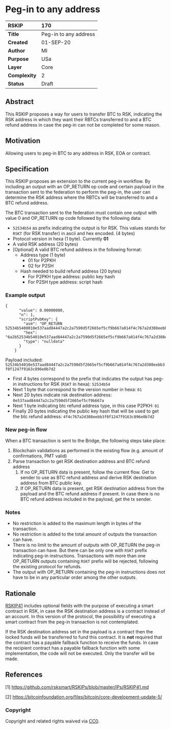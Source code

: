 # Peg-in to any address

|RSKIP          |170           |
| :------------ |:-------------|
|**Title**      |Peg-in to any address |
|**Created**    |01-SEP-20 |
|**Author**     |MI |
|**Purpose**    |USa |
|**Layer**      |Core |
|**Complexity** |2 |
|**Status**     |Draft |

## Abstract

This RSKIP proposes a way for users to transfer BTC to RSK, indicating the RSK address in which they want their RBTCs transferred to and a BTC refund address in case the peg-in can not be completed for some reason.

## Motivation

Allowing users to peg-in BTC to any address in RSK, EOA or contract.

## Specification

This RSKIP proposes an extension to the current peg-in workflow. By including an output with an OP_RETURN op code and certain payload in the transaction sent to the federation to perform the peg-in, the user can determine the RSK address where the RBTCs will be transferred to and a BTC refund address. 

The BTC transaction sent to the federation must contain 
 one output with value 0 and OP_RETURN op code followed by the following data:
- `52534b54` as prefix indicating the output is for RSK. This values stands for `RSKT` (for RSK  transfer) in ascii and hex encoded. (4 bytes)
- Protocol version in hexa (1 byte). Currently **01**
- A valid RSK address (20 bytes)
- [Optional] A valid BTC refund address in the following format:
    - Address type (1 byte)
        - 01 for P2PKH
        - 02 for P2SH
    - Hash needed to build refund address (20 bytes)
        - For P2PKH type address: public key hash 
        - For P2SH type address: script hash

### Example output
```
{
      "value": 0.00000000,
      "n": 1,
      "scriptPubKey": {
        "asm": "OP_RETURN 52534b5400010e537aad84447a2c2a7590d5f2665ef5cf9b667a014f4c767a2d308eebb3f0f1247f9163c896e0b7d2",
        "hex": "6a2b52534b54010e537aad84447a2c2a7590d5f2665ef5cf9b667a014f4c767a2d308eebb3f0f1247f9163c896e0b7d2",
        "type": "nulldata"
      }
    }
```
Payload included: `52534b54010e537aad84447a2c2a7590d5f2665ef5cf9b667a014f4c767a2d308eebb3f0f1247f9163c896e0b7d2`

- First 4 bytes correspond to the prefix that indicates the output has peg-in instructions for RSK (`RSKT` in hexa): `52534b54` 
- Next 1 byte that correspond to the version number in hexa: `01`
- Next 20 bytes indicate rsk destination address: `0e537aad84447a2c2a7590d5f2665ef5cf9b667a`
- Next 1 byte indicating btc refund address type, in this case P2PKH: `01`
- Finally 20 bytes indicating the public key hash that will be used to get the btc refund address: `4f4c767a2d308eebb3f0f1247f9163c896e0b7d2`

### New peg-in flow

When a BTC transaction is sent to the Bridge, the following steps take place:

1. Blockchain validations as performed in the existing flow (e.g. amount of confirmations, PMT valid)
2. Parse transaction to get RSK destination address and BTC refund address
   1. If no OP_RETURN data is present, follow the current flow. Get tx sender to use as BTC refund address and derive RSK destination address from BTC public key.
   2. If OP_RETURN data is present, get RSK destination address from the payload and the BTC refund address if present. In case there is no BTC refund address included in the payload, get the tx sender.

### Notes
- No restriction is added to the maximum length in bytes of the transaction.
- No restriction is added to the total amount of outputs the transaction can have.
- There is no limit to the amount of outputs with OP_RETURN the peg-in transaction can have. But there can be only one with `RSKT` prefix indicating peg-in instructions. Transactions with more than one OP_RETURN outputs containing `RSKT` prefix will be rejected, following the existing protocol for refunds.
- The output with OP_RETURN containing the peg-in instructions does not have to be in any particular order among the other outputs.

## Rationale

[RSKIP41](https://github.com/rsksmart/RSKIPs/blob/master/IPs/RSKIP41.md) includes optional fields with the purpose of executing a smart contract in RSK, in case the RSK destination address is a contract instead of an account. In this version of the protocol, the possibility of executing a smart contract from the peg-in transaction is not contemplated. 

If the RSK destination address set in the payload is a contract then the locked funds will be transferred to fund this contract. It is **not** required that the contract has a payable fallback function to receive the funds. In case the recipient contract has a payable fallback function with some implementation, the code will not be executed. Only the transfer will be made.

## References

[1] https://github.com/rsksmart/RSKIPs/blob/master/IPs/RSKIP41.md

[2] https://bitcoinfoundation.org/files/bitcoin/core-development-update-5/

### Copyright

Copyright and related rights waived via [CC0](https://creativecommons.org/publicdomain/zero/1.0/).
